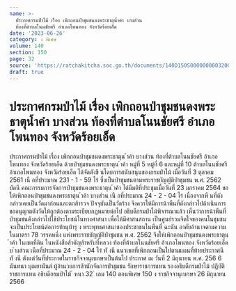 ```yaml
---
name: >-
  ประกาศกรมป่าไม้ เรื่อง เพิกถอนป่าชุมชนดงพระธาตุน้ำคำ บางส่วน
  ท้องที่ตำบลโนนชัยศรี อำเภอโพนทอง จังหวัดร้อยเอ็ด
date: '2023-06-26'
category: ง พิเศษ
volume: 140
section: 150
page: 32
source: 'https://ratchakitcha.soc.go.th/documents/140D150S0000000003200.pdf'
draft: true
---
```


# ประกาศกรมป่าไม้ เรื่อง เพิกถอนป่าชุมชนดงพระธาตุน้ำคำ บางส่วน ท้องที่ตำบลโนนชัยศรี อำเภอโพนทอง จังหวัดร้อยเอ็ด

ประกาศกรมป่าไม้ เรื่อง เพิกถอนป่าชุมชนดงพระธาตุน ้าค้า บางส่วน ท้องที่ต้าบลโนนชัยศรี อ้าเภอโพนทอง จังหวัดร้อยเอ็ด ด้วยป่าชุมชนดงพระธาตุน ้าค้า หมู่ที่ 5 หมู่ที่ 6 และหมู่ที่ 10 ต้าบลโนนชัยศรี อ้าเภอโพนทอง จังหวัดร้อยเอ็ด ได้จัดตังขึ นโดยการสนับสนุนของกรมป่าไม้ เมื่อวันที่ 3 ตุลาคม 2561 เนื อที่ประมาณ 231 - 1 - 59 ไร่ ซึ่งเป็นป่าชุมชนตามพระราชบัญญัติป่าชุมชน พ.ศ. 2562 บัดนี คณะกรรมการจัดการป่าชุมชนดงพระธาตุน ้าค้า ได้มีมติที่ประชุมเมื่อวันที่ 23 มกราคม 2564 ขอให้เพิกถอนป่าชุมชนดงพระธาตุน ้าค้า บางส่วน เนื อที่ประมาณ 24 - 2 - 04 ไร่ เนื่องจากพื นที่ดังกล่าวเคยเป็นวัดมาก่อนและตกส้ารวจ ปัจจุบันเป็นวัดร้าง จึงควรให้มีการน้าพืนที่ดังกล่าวไปด้าเนินการขออนุญาตตังวัดให้ถูกต้องตามระเบียบกฎหมายต่อไป อธิบดีกรมป่าไม้พิจารณาแล้ว เห็นว่าการน้าพืนที่ป่าชุมชนดังกล่าวไปใช้ประโยชน์ในทางศาสนา เพื่อให้มีศาสนสถาน เป็นศูนย์รวมจิตใจของคนในชุมชน จะเป็นประโยชน์ต่อการท้านุบ้ารุ ง พระพุทธศาสนาของประชาชนในพืนที่ ฉะนัน อาศัยอ้านาจตามความในมาตรา 78 วรรคหนึ่ง แห่งพระราชบัญญัติป่าชุมชน พ.ศ. 2562 จึงให้เพิกถอนป่าชุมชนดงพระธาตุน ้าค้า ในเขตที่ดิน ในหนังสือส้าคัญส้าหรับที่หลวง ท้องที่ต้าบลโนนชัยศรี อ้าเภอโพนทอง จังหวัดร้อยเอ็ด บ ำงส่วน เนือที่ประมาณ 24 - 2 - 04 ไร่ ทั งนี แนวเขตที่เพิกถอนเป็นไปตามแผนที่ท้ายประกาศนี ทั งนี ตังแต่วันที่ประกาศในราชกิจจานุเบกษาเป็นต้นไป ประกาศ ณ วันที่ 2 มิถุนายน พ.ศ. 256 6 นันทนา บุณยานันต์ ผู้อ้านวยการส้านักจัดการป่าชุมชน รักษาราชการแทน รองอธิบดีกรมป่าไม้ ปฏิบัติราชการแทน อธิบดีกรมป่าไม้ ้ หนา 32 ่ เลม 140 ตอนพิเศษ 150 ง ราชกิจจานุเบกษา 26 มิถุนายน 2566

